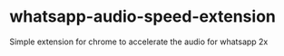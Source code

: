 # whatsapp-audio-speed-extension

Simple extension for chrome to accelerate the audio for whatsapp 2x
